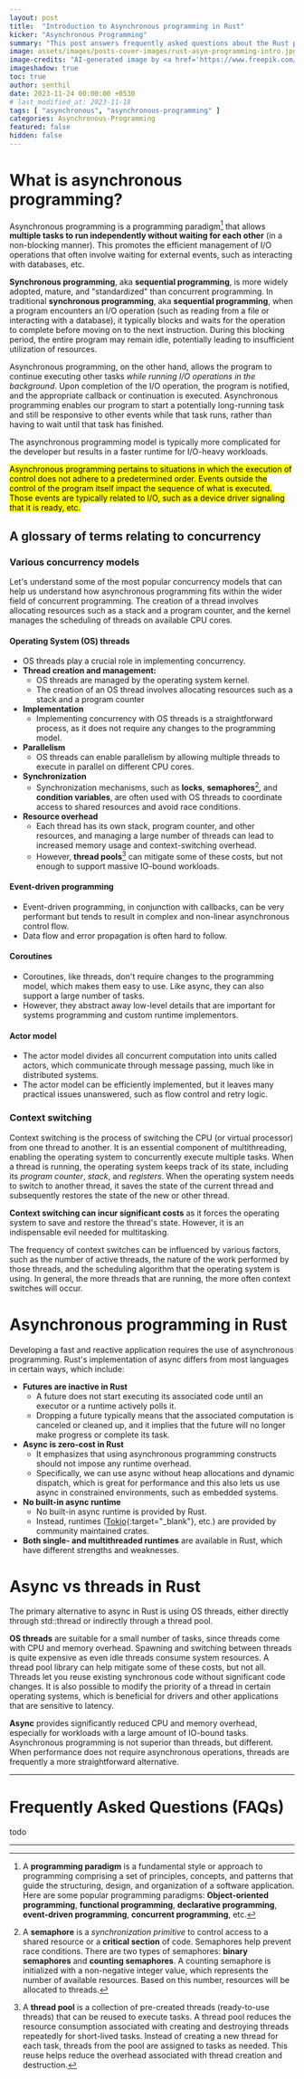 ```yaml
---
layout: post
title:  "Introduction to Asynchronous programming in Rust"
kicker: "Asynchronous Programming"
summary: "This post answers frequently asked questions about the Rust programming language. It neither serves as a comprehensive manual for the language nor as a tool for teaching the language."
image: assets/images/posts-cover-images/rust-asyn-programming-intro.jpg
image-credits: "AI-generated image by <a href='https://www.freepik.com/' target='_blank'>freepik</a>."
imageshadow: true
toc: true
author: senthil
date: 2023-11-24 00:00:00 +0530
# last_modified_at: 2023-11-18
tags: [ "asynchronous", "asynchronous-programming" ]
categories: Asynchronous-Programming
featured: false
hidden: false
---
```


# What is asynchronous programming? 

Asynchronous programming is a programming paradigm[^1] that allows **multiple tasks to run independently without waiting for each other** (in a non-blocking manner). This promotes the efficient management of I/O operations that often involve waiting for external events, such as interacting with databases, etc.

**Synchronous programming**, aka **sequential programming**, is more widely adopted, mature, and "standardized" than concurrent programming. In traditional **synchronous programming**, aka **sequential programming**, when a program encounters an I/O operation (such as reading from a file or interacting with a database), it typically blocks and waits for the operation to complete before moving on to the next instruction. During this blocking period, the entire program may remain idle, potentially leading to insufficient utilization of resources.

Asynchronous programming, on the other hand, allows the program to continue executing other tasks _while running I/O operations in the background_. Upon completion of the I/O operation, the program is notified, and the appropriate callback or continuation is executed. Asynchronous programming enables our program to start a potentially long-running task and still be responsive to other events while that task runs, rather than having to wait until that task has finished.

The asynchronous programming model is typically more complicated for the developer but results in a faster runtime for I/O-heavy workloads.

<mark>Asynchronous programming pertains to situations in which the execution of control does not adhere to a predetermined order. Events outside the control of the program itself impact the sequence of what is executed. Those events are typically related to I/O, such as a device driver signaling that it is ready, etc.</mark>

## A glossary of terms relating to concurrency

### Various concurrency models

Let's understand some of the most popular concurrency models that can help us understand how asynchronous programming fits within the wider field of concurrent programming. The creation of a thread involves allocating resources such as a stack and a program counter, and the kernel manages the scheduling of threads on available CPU cores.

#### Operating System (OS) threads

- OS threads play a crucial role in implementing concurrency. 
- **Thread creation and management:** 
  - OS threads are managed by the operating system kernel. 
  - The creation of an OS thread involves allocating resources such as a stack and a program counter
- **Implementation**
  - Implementing concurrency with OS threads is a straightforward process, as it does not require any changes to the programming model.
- **Parallelism**
  - OS threads can enable parallelism by allowing multiple threads to execute in parallel on different CPU cores.
- **Synchronization**
  - Synchronization mechanisms, such as **locks**, **semaphores**[^3], and **condition variables**, are often used with OS threads to coordinate access to shared resources and avoid race conditions.
- **Resource overhead** 
  - Each thread has its own stack, program counter, and other resources, and managing a large number of threads can lead to increased memory usage and context-switching overhead.
  - However, **thread pools**[^2] can mitigate some of these costs, but not enough to support massive IO-bound workloads.

#### Event-driven programming

- Event-driven programming, in conjunction with callbacks, can be very performant but tends to result in complex and non-linear asynchronous control flow.
- Data flow and error propagation is often hard to follow.

#### Coroutines

- Coroutines, like threads, don't require changes to the programming model, which makes them easy to use. Like async, they can also support a large number of tasks. 
- However, they abstract away low-level details that are important for systems programming and custom runtime implementors.

#### Actor model

- The actor model divides all concurrent computation into units called actors, which communicate through message passing, much like in distributed systems. 
- The actor model can be efficiently implemented, but it leaves many practical issues unanswered, such as flow control and retry logic.

### Context switching

Context switching is the process of switching the CPU (or virtual processor) from one thread to another. It is an essential component of multithreading, enabling the operating system to concurrently execute multiple tasks. When a thread is running, the operating system keeps track of its state, including its *program counter*, *stack*, and *registers*. When the operating system needs to switch to another thread, it saves the state of the current thread and subsequently restores the state of the new or other thread.

**Context switching can incur significant costs** as it forces the operating system to save and restore the thread's state. However, it is an indispensable evil needed for multitasking.

The frequency of context switches can be influenced by various factors, such as the number of active threads, the nature of the work performed by those threads, and the scheduling algorithm that the operating system is using. In general, the more threads that are running, the more often context switches will occur.

# Asynchronous programming in Rust

Developing a fast and reactive application requires the use of asynchronous programming. Rust's implementation of async differs from most languages in certain ways, which include:

- **Futures are inactive in Rust**
  - A future does not start executing its associated code until an executor or a runtime actively polls it. 
  - Dropping a future typically means that the associated computation is canceled or cleaned up, and it implies that the future will no longer make progress or complete its task.
- **Async is zero-cost in Rust**
  - It emphasizes that using asynchronous programming constructs should not impose any runtime overhead.
  - Specifically, we can use async without heap allocations and dynamic dispatch, which is great for performance and this also lets us use async in constrained environments, such as embedded systems.
- **No built-in async runtime**
  - No built-in async runtime is provided by Rust.
  - Instead, runtimes ([Tokio](https://tokio.rs/){:target="_blank"}, etc.) are provided by community maintained crates.
- **Both single- and multithreaded runtimes** are available in Rust, which have different strengths and weaknesses.

# Async vs threads in Rust

The primary alternative to async in Rust is using OS threads, either directly through std::thread or indirectly through a thread pool.

**OS threads** are suitable for a small number of tasks, since threads come with CPU and memory overhead. Spawning and switching between threads is quite expensive as even idle threads consume system resources. A thread pool library can help mitigate some of these costs, but not all. Threads let you reuse existing synchronous code without significant code changes. It is also possible to modify the priority of a thread in certain operating systems, which is beneficial for drivers and other applications that are sensitive to latency.

**Async** provides significantly reduced CPU and memory overhead, especially for workloads with a large amount of IO-bound tasks. Asynchronous programming is not superior than threads, but different. When performance does not require asynchronous operations, threads are frequently a more straightforward alternative.

---

# Frequently Asked Questions (FAQs)

todo

---

[^1]: A **programming paradigm** is a fundamental style or approach to programming comprising a set of principles, concepts, and patterns that guide the structuring, design, and organization of a software application. Here are some popular programming paradigms: **Object-oriented programming**, **functional programming**, **declarative programming**, **event-driven programming**, **concurrent programming**, etc.

[^2]: A **thread pool** is a collection of pre-created threads (ready-to-use threads) that can be reused to execute tasks. A thread pool reduces the resource consumption associated with creating and destroying threads repeatedly for short-lived tasks. Instead of creating a new thread for each task, threads from the pool are assigned to tasks as needed. This reuse helps reduce the overhead associated with thread creation and destruction.

[^3]: A **semaphore** is a _synchronization primitive_ to control access to a shared resource or a **critical section** of code. Semaphores help prevent race conditions. There are two types of semaphores: **binary semaphores** and **counting semaphores**. A counting semaphore is initialized with a non-negative integer value, which represents the number of available resources. Based on this number, resources will be allocated to threads.